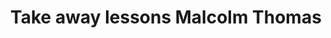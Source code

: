 ---
area: Communication Skills, calgary-cambridge-model
category: 33 - Calgary Cambridge Workshop
title: Take away lessons Malcolm Thomas
description: Take away lessons Malcolm Thomas
audio: /assets/audio/33- Calgary Cambridge Workshop - 33 Take away lessons Malcolm Thomas - MQ.mp3
article: 
www: 
keywords: Calgary, Cambridge, Model
youtube: 
soundcloud: 
---